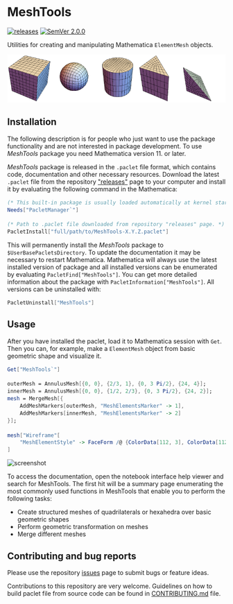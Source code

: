# MeshTools

[![releases](http://img.shields.io/github/release-pre/c3m-labs/MeshTools.svg)](http://github.com/c3m-labs/MeshTools/releases)
[![SemVer 2.0.0](http://img.shields.io/badge/SemVer-2.0.0-brightgreen.svg)](http://semver.org/spec/v2.0.0.html)

Utilities for creating and manipulating Mathematica `ElementMesh` objects.

![example1](Images/ExampleMeshes.png)

## Installation

The following description is for people who just want to use the package functionality and
are not interested in package development.
To use _MeshTools_ package you need Mathematica version 11. or later.

_MeshTools_ package is released in the `.paclet` file format, which contains code,
documentation and other necessary resources.
Download the latest `.paclet` file from the
repository ["releases"](https://github.com/c3m-labs/MeshTools/releases) page
to your computer and install it by evaluating the following command in the Mathematica:

```mathematica
(* This built-in package is usually loaded automatically at kernel startup. *)
Needs["PacletManager`"]

(* Path to .paclet file downloaded from repository "releases" page. *)
PacletInstall["full/path/to/MeshTools-X.Y.Z.paclet"]
```

This will permanently install the _MeshTools_ package to `$UserBasePacletsDirectory`.
To update the documentation it may be necessary to restart Mathematica.
Mathematica will always use the latest installed version of package and all installed versions
can be enumerated by evaluating `PacletFind["MeshTools"]`.
You can get more detailed information about the package with `PacletInformation["MeshTools"]`.
All versions can be uninstalled with:

```mathematica
PacletUninstall["MeshTools"]
```

## Usage

After you have installed the paclet, load it to Mathematica session with `Get`.
Then you can, for example, make a `ElementMesh` object from basic geometric shape and visualize it.

```mathematica
Get["MeshTools`"]

outerMesh = AnnulusMesh[{0, 0}, {2/3, 1}, {0, 3 Pi/2}, {24, 4}];
innerMesh = AnnulusMesh[{0, 0}, {1/2, 2/3}, {0, 3 Pi/2}, {24, 2}];
mesh = MergeMesh[{
    AddMeshMarkers[outerMesh, "MeshElementsMarker" -> 1],
    AddMeshMarkers[innerMesh, "MeshElementsMarker" -> 2]
}];

mesh["Wireframe"[
    "MeshElementStyle" -> FaceForm /@ {ColorData[112, 3], ColorData[112, 2]}]
]
```

![screenshot](Images/DoubleAnnulus.png )

To access the documentation, open the notebook interface help viewer and search for MeshTools.
The first hit will be a summary page enumerating the most commonly used functions in MeshTools
that enable you to perform the following tasks:

* Create structured meshes of quadrilaterals or hexahedra over basic geometric shapes
* Perform geometric transformation on meshes
* Merge different meshes

## Contributing and bug reports

Please use the repository [issues](https://github.com/c3m-labs/MeshTools/issues) page to submit bugs or feature ideas.

Contributions to this repository are very welcome.
Guidelines on how to build paclet file from source code can be found in [CONTRIBUTING.md]( CONTRIBUTING.md ) file.
